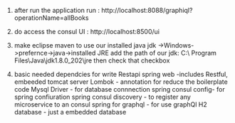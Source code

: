1. after run the application run : http://localhost:8088/graphiql?operationName=allBooks
2. do access the consul UI : http://localhost:8500/ui
3. make eclipse maven to use our installed java jdk
   ->Windows->prefernce->java->installed JRE
   add the path of our jdk: C:\ Program Files\Java\jdk1.8.0_202\jre
   then check that checkbox 

4. basic needed dependcies for write Restapi
    spring web -includes Restful, embeeded tomcat server
   Lombok - annotation for reduce the boilerplate code
   Mysql Driver - for database connnection
   spring consul config- for spring confiuration
   spring consul discovery - to register any microservice to an consul
   spring for graphql - for use graphQl
   H2 database - just a embedded database
